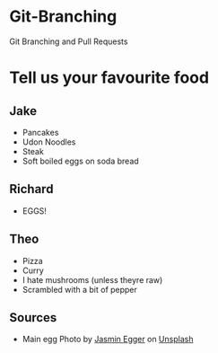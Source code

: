 # Git-Branching

Git Branching and Pull Requests

# Tell us your favourite food

## Jake

- Pancakes
- Udon Noodles
- Steak
- Soft boiled eggs on soda bread

## Richard

- EGGS!

## Theo

- Pizza
- Curry
- I hate mushrooms (unless theyre raw)
- Scrambled with a bit of pepper

## Sources

- Main egg Photo by <a href="https://unsplash.com/@vitya_photography?utm_content=creditCopyText&utm_medium=referral&utm_source=unsplash">Jasmin Egger</a> on <a href="https://unsplash.com/photos/2-white-eggs-on-white-surface-PcGNb3QJjXI?utm_content=creditCopyText&utm_medium=referral&utm_source=unsplash">Unsplash</a>
